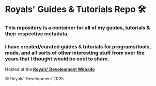 # Royals' Guides & Tutorials Repo :hammer_and_wrench:

### This repository is a container for all of my guides, tutorials & their respective metadata.

### I have created/curated guides & tutorials for programs/tools, mods, and all sorts of other interesting stuff from over the years that I thought would be cool to share. 

Hosted at the **[Royals' Development Website](https://frvrroyals.github.io/guides.html)**

© Royals’ Development 2025


